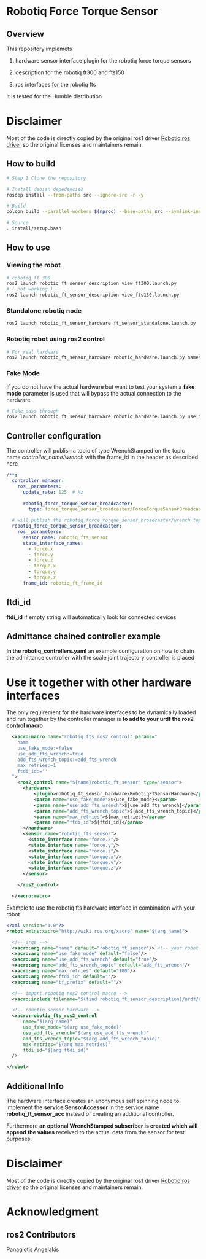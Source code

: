 # Robotiq Force Torque Sensor

## Overview

This repository implemets

1) hardware sensor interface plugin for the robotiq force torque sensors

2) description for the robotiq ft300 and fts150

3) ros interfaces for the robotiq fts

It is tested for the Humble distribution

# Disclaimer 

Most of the code is directly copied by the original ros1 driver [Robotiq ros driver](https://github.com/ros-industrial/robotiq) so the original licenses and maintainers remain.

## How to build

```bash
# Step 1 Clone the repository

# Install debian depedencies
rosdep install --from-paths src --ignore-src -r -y

# Build
colcon build --parallel-workers $(nproc) --base-paths src --symlink-install --event-handlers desktop_notification- status-   --cmake-args -DCMAKE_BUILD_TYPE=Release -DCMAKE_EXPORT_COMPILE_COMMANDS:BOOL=ON

# Source
. install/setup.bash
```

## How to use

### Viewing the robot

```bash
# robotiq ft 300
ros2 launch robotiq_ft_sensor_description view_ft300.launch.py 
# ( not working )
ros2 launch robotiq_ft_sensor_description view_fts150.launch.py 
```

### Standalone robotiq node

```bash
ros2 launch robotiq_ft_sensor_hardware ft_sensor_standalone.launch.py
```

### Robotiq robot using ros2 control

```bash
# For real hardware
ros2 launch robotiq_ft_sensor_hardware robotiq_hardware.launch.py namespace:=robotiq
```

### Fake Mode
If you do not have the actual hardware but want to test your system a **fake mode** parameter is used that will bypass the actual connection to the hardware

```bash
# Fake pass through
ros2 launch robotiq_ft_sensor_hardware robotiq_hardware.launch.py use_fake_mode:=true namespace:=robotiq
```

## Controller configuration

The controller will publish a topic of type WrenchStamped on the topic name *controller_name/wrench* with the frame_id in the header as described here

```yaml
/**:
  controller_manager:
    ros__parameters:
      update_rate: 125  # Hz
      
      robotiq_force_torque_sensor_broadcaster:
        type: force_torque_sensor_broadcaster/ForceTorqueSensorBroadcaster

  # will publish the robotiq_force_torque_sensor_broadcaster/wrench topic of type WrenchStamped with the given frame_id
  robotiq_force_torque_sensor_broadcaster:
    ros__parameters:
      sensor_name: robotiq_fts_sensor
      state_interface_names:
        - force.x
        - force.y
        - force.z
        - torque.x
        - torque.y
        - torque.z
      frame_id: robotiq_ft_frame_id
```

## ftdi_id
**ftdi_id** if empty string will automatically look for connected devices

## Admittance chained controller example
**In the robotiq_controllers.yaml** an example configuration on how to chain the admittance controller with the scale joint trajectory controller is placed

# Use it together with other hardware interfaces

The only requirement for the hardware interfaces to be dynamically loaded and run together by the controller manager is **to add to your urdf the ros2 control macro**

```xml
  <xacro:macro name="robotiq_fts_ros2_control" params="
    name
    use_fake_mode:=false
    use_add_fts_wrench:=true
    add_fts_wrench_topic:=add_fts_wrench
    max_retries:=1
    ftdi_id:=''
  ">
    <ros2_control name="${name}robotiq_ft_sensor" type="sensor">
      <hardware>
          <plugin>robotiq_ft_sensor_hardware/RobotiqFTSensorHardware</plugin>
          <param name="use_fake_mode">${use_fake_mode}</param>
          <param name="use_add_fts_wrench">${use_add_fts_wrench}</param>
          <param name="add_fts_wrench_topic">${add_fts_wrench_topic}</param>
          <param name="max_retries">${max_retries}</param>
          <param name="ftdi_id">${ftdi_id}</param>
      </hardware>
      <sensor name="robotiq_fts_sensor">
        <state_interface name="force.x"/>
        <state_interface name="force.y"/>
        <state_interface name="force.z"/>
        <state_interface name="torque.x"/>
        <state_interface name="torque.y"/>
        <state_interface name="torque.z"/>
      </sensor>

    </ros2_control>

  </xacro:macro>
```

Example to use the robotiq fts hardware interface in combination with your robot

```xml
<?xml version="1.0"?>
<robot xmlns:xacro="http://wiki.ros.org/xacro" name="$(arg name)">

  <!-- args -->
  <xacro:arg name="name" default="robotiq_ft_sensor"/> <!-- your robot name -->
  <xacro:arg name="use_fake_mode" default="false"/>
  <xacro:arg name="use_add_fts_wrench" default="true"/>
  <xacro:arg name="add_fts_wrench_topic" default="add_fts_wrench"/>
  <xacro:arg name="max_retries" default="100"/>
  <xacro:arg name="ftdi_id" default=""/>
  <xacro:arg name="tf_prefix" default=""/>

  <!-- import robotiq ros2 control macro -->
  <xacro:include filename="$(find robotiq_ft_sensor_description)/urdf/robotiq_fts.ros2_control.xacro" />

  <!-- robotiq sensor hardware -->
  <xacro:robotiq_fts_ros2_control
      name="$(arg name)"
      use_fake_mode="$(arg use_fake_mode)"
      use_add_fts_wrench="$(arg use_add_fts_wrench)"
      add_fts_wrench_topic="$(arg add_fts_wrench_topic)"
      max_retries="$(arg max_retries)"
      ftdi_id="$(arg ftdi_id)"
  />

</robot>
```

## Additional Info

The hardware interface creates an anonymous self spinning node to implement the **service SensorAccessor** in the service name **robotiq_ft_sensor_acc** instead of creating an additional controller.

Furthermore **an optional WrenchStamped subscriber is created which will append the values** received to the actual data from the sensor for test purposes.

# Disclaimer 

Most of the code is directly copied by the original ros1 driver [Robotiq ros driver](https://github.com/ros-industrial/robotiq) so the original licenses and maintainers remain.

# Acknowledgment

## ros2 Contributors

[Panagiotis Angelakis](https://github.com/panagelak)
